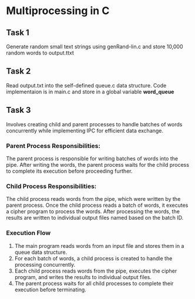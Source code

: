 # Multiprocessing in C
## Task 1
Generate random small text strings using genRand-lin.c and store 10,000 random words to output.ttxt
## Task 2
Read output.txt into the self-defined queue.c data structure. Code implementaion is in main.c and store in a global variable **word_queue**

## Task 3
Involves creating child and parent processes to handle batches of words concurrently while implementing IPC for efficient data exchange.
### Parent Process Responsibilities:
The parent process is responsible for writing batches of words into the pipe.
After writing the words, the parent process waits for the child process to complete its execution before proceeding further.
### Child Process Responsibilities:
The child process reads words from the pipe, which were written by the parent process.
Once the child process reads a batch of words, it executes a cipher program to process the words.
After processing the words, the results are written to individual output files named based on the batch ID.

### Execution Flow

1. The main program reads words from an input file and stores them in a queue data structure. 
2. For each batch of words, a child process is created to handle the processing concurrently. 
3. Each child process reads words from the pipe, executes the cipher program, and writes the results to individual output files. 
4. The parent process waits for all child processes to complete their execution before terminating.